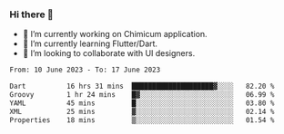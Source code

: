### Hi there 👋

<!--
**devcat37/devcat37** is a ✨ _special_ ✨ repository because its `README.md` (this file) appears on your GitHub profile.-->


- 🔭 I’m currently working on Chimicum application.
- 🌱 I’m currently learning Flutter/Dart.
- 👯 I’m looking to collaborate with UI designers.
<!-- - 🤔 I’m looking for help with ... -->

<!--START_SECTION:waka-->

```txt
From: 10 June 2023 - To: 17 June 2023

Dart          16 hrs 31 mins  ████████████████████▓░░░░   82.20 %
Groovy        1 hr 24 mins    █▓░░░░░░░░░░░░░░░░░░░░░░░   06.99 %
YAML          45 mins         █░░░░░░░░░░░░░░░░░░░░░░░░   03.80 %
XML           25 mins         ▓░░░░░░░░░░░░░░░░░░░░░░░░   02.14 %
Properties    18 mins         ▒░░░░░░░░░░░░░░░░░░░░░░░░   01.54 %
```

<!--END_SECTION:waka-->
